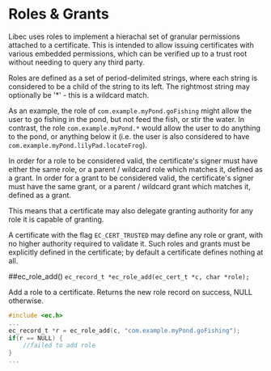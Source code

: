 # Roles & Grants

Libec uses roles to implement a hierachal set of granular permissions attached to a certificate. This is intended to allow issuing certificates with various embedded permissions, which can be verified up to a trust root without needing to query any third party.

Roles are defined as a set of period-delimited strings, where each string is considered to be a child of the string to its left. The rightmost string may optionally be '*' - this is a wildcard match.

As an example, the role of `com.example.myPond.goFishing` might allow the user to go fishing in the pond, but not feed the fish, or stir the water. In contrast, the role `com.example.myPond.*` would allow the user to do anything to the pond, or anything below it (i.e. the user is also considered to have `com.example.myPond.lilyPad.locateFrog`).

In order for a role to be considered valid, the certificate's signer must have either the same role, or a parent / wildcard role which matches it, defined as a grant. In order for a grant to be considered valid, the certificate's signer must have the same grant, or a parent / wildcard grant which matches it, defined as a grant.

This means that a certificate may also delegate granting authority for any role it is capable of granting.

A certificate with the flag `EC_CERT_TRUSTED` may define any role or grant, with no higher authority required to validate it. Such roles and grants must be explicitly defined in the certificate; by default a certificate defines nothing at all.

##ec_role_add()
`ec_record_t *ec_role_add(ec_cert_t *c, char *role);`

Add a role to a certificate. Returns the new role record on success, NULL otherwise.

```c
#include <ec.h>
...
ec_record_t *r = ec_role_add(c, "com.example.myPond.goFishing");
if(r == NULL) {
    //failed to add role
}
...
```

